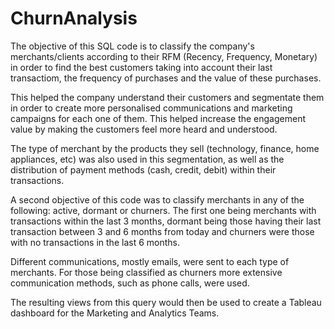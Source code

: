 # ChurnAnalysis

The objective of this SQL code is to classify the company's merchants/clients according to their RFM (Recency, Frequency, Monetary) in order to find the best customers taking into account their last transactiom, the frequency of purchases and the value of these purchases.

This helped the company understand their customers and segmentate them in order to create more personalised communications and marketing campaigns for each one of them. This helped increase the engagement value by making the customers feel more heard and understood.

The type of merchant by the products they sell (technology, finance, home appliances, etc) was also used in this segmentation, as well as the distribution of payment methods (cash, credit, debit) within their transactions.

A second objective of this code was to classify merchants in any of the following: active, dormant or churners. The first one being merchants with transactions within the last 3 months, dormant being those having their last transaction between 3 and 6 months from today and churners were those with no transactions in the last 6 months.

Different communications, mostly emails, were sent to each type of merchants. For those being classified as churners more extensive communication methods, such as phone calls, were used.

The resulting views from this query would then be used to create a Tableau dashboard for the Marketing and Analytics Teams.
